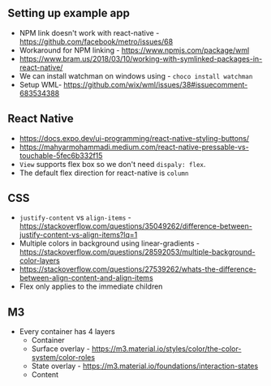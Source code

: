 
## Setting up example app
* NPM link doesn't work with react-native - https://github.com/facebook/metro/issues/68
* Workaround for NPM linking - https://www.npmjs.com/package/wml
* https://www.bram.us/2018/03/10/working-with-symlinked-packages-in-react-native/
* We can install watchman on windows using - `choco install watchman`
* Setup WML- https://github.com/wix/wml/issues/38#issuecomment-683534388

## React Native
* https://docs.expo.dev/ui-programming/react-native-styling-buttons/
* https://mahyarmohammadi.medium.com/react-native-pressable-vs-touchable-5fec6b332f15
* `View` supports flex box so we don't need `dispaly: flex`.
* The default flex direction for react-native is `column`

## CSS
* `justify-content` vs `align-items` - https://stackoverflow.com/questions/35049262/difference-between-justify-content-vs-align-items?lq=1
* Multiple colors in background using linear-gradients - https://stackoverflow.com/questions/28592053/multiple-background-color-layers
* https://stackoverflow.com/questions/27539262/whats-the-difference-between-align-content-and-align-items
* Flex only applies to the immediate children

## M3
* Every container has 4 layers 
  * Container 
  * Surface overlay - https://m3.material.io/styles/color/the-color-system/color-roles
  * State overlay - https://m3.material.io/foundations/interaction-states
  * Content